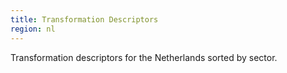 ```yaml
---
title: Transformation Descriptors
region: nl
---
```


Transformation descriptors for the Netherlands sorted by sector.

        